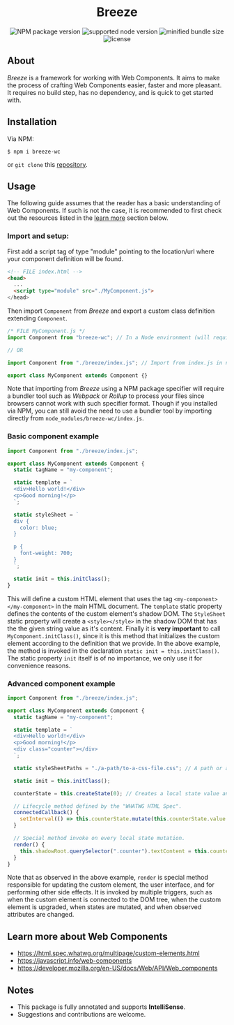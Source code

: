 <h1 align="center">Breeze</h1>
<p align="center">
  <img src="https://img.shields.io/npm/v/breeze-wc?color=informational&logo=npm&logoColor=fff&logoWidth=12&label=npm%20package" alt="NPM package version" />
  <img src="https://img.shields.io/node/v/breeze-wc" alt="supported node version" />
  <img src="https://img.shields.io/bundlephobia/min/breeze-wc?color=success" alt="minified bundle size" />
  <img src="https://img.shields.io/github/license/zeemeng/breeze" alt="license" />
</p>

## About

_Breeze_ is a framework for working with Web Components. It aims to make the process of crafting Web Components easier, faster and more pleasant. It requires no build step, has no dependency, and is quick to get started with.

## Installation

Via NPM:

```shell
$ npm i breeze-wc
```

or `git clone` this [repository](https://github.com/zeemeng/breeze.git).

## Usage

The following guide assumes that the reader has a basic understanding of Web Components. If such is not the case, it is recommended to first check out the resources listed in the [learn more](#learn-more-about-web-components) section below.

### Import and setup:

First add a script tag of type "module" pointing to the location/url where your component definition will be found.

```html
<!-- FILE index.html -->
<head>
  ...
  <script type="module" src="./MyComponent.js">
</head>
```

Then import `Component` from _Breeze_ and export a custom class definition extending `Component`.

```js
/* FILE MyComponent.js */
import Component from "breeze-wc"; // In a Node environment (will require a module bundler/build step)

// OR

import Component from "./breeze/index.js"; // Import from index.js in non-Node environments (DOES NOT require a build step)

export class MyComponent extends Component {}
```

Note that importing from _Breeze_ using a NPM package specifier will require a bundler tool such as _Webpack_ or _Rollup_ to process your files since browsers cannot work with such specifier format. Though if you installed via NPM, you can still avoid the need to use a bundler tool by importing directly from `node_modules/breeze-wc/index.js`.

### Basic component example

```js
import Component from "./breeze/index.js";

export class MyComponent extends Component {
  static tagName = "my-component";

  static template = `
  <div>Hello world!</div>
  <p>Good morning!</p>
  `;

  static styleSheet = `
  div {
    color: blue;
  }

  p {
    font-weight: 700;
  }
  `;

  static init = this.initClass();
}
```

This will define a custom HTML element that uses the tag `<my-component></my-component>` in the main HTML document. The `template` static property defines the contents of the custom element's shadow DOM. The `StyleSheet` static property will create a `<style></style>` in the shadow DOM that has the the given string value as it's content. Finally it is **very important** to call `MyComponent.initClass()`, since it is this method that initializes the custom element according to the definition that we provide. In the above example, the method is invoked in the declaration `static init = this.initClass()`. The static property `init` itself is of no importance, we only use it for convenience reasons.

### Advanced component example

```js
import Component from "./breeze/index.js";

export class MyComponent extends Component {
  static tagName = "my-component";

  static template = `
  <div>Hello world!</div>
  <p>Good morning!</p>
  <div class="counter"></div>
  `;

  static styleSheetPaths = "./a-path/to-a-css-file.css"; // A path or an array of paths to a CSS file relative to the HTML document. These files shall contain rulesets that apply to the shadow DOM tree of the custom element.

  static init = this.initClass();

  counterState = this.createState(0); // Creates a local state value and assign it to a public class property.

  // Lifecycle method defined by the "WHATWG HTML Spec".
  connectedCallback() {
    setInterval(() => this.counterState.mutate(this.counterState.value + 1), 1000); // Increments the state value every 1000ms.
  }

  // Special method invoke on every local state mutation.
  render() {
    this.shadowRoot.querySelector(".counter").textContent = this.counterState.value;
  }
}
```

Note that as observed in the above example, `render` is special method responsible for updating the custom element, the user interface, and for performing other side effects. It is invoked by multiple triggers, such as when the custom element is connected to the DOM tree, when the custom element is upgraded, when states are mutated, and when observed attributes are changed.

## Learn more about Web Components

- https://html.spec.whatwg.org/multipage/custom-elements.html
- https://javascript.info/web-components
- https://developer.mozilla.org/en-US/docs/Web/API/Web_components

## Notes

- This package is fully annotated and supports **IntelliSense**.
- Suggestions and contributions are welcome.
